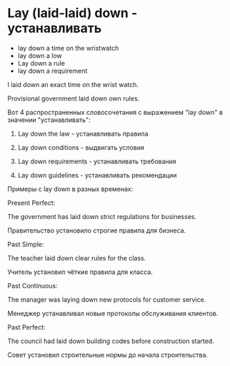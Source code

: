 # Lay (laid-laid) down - устанавливать




- lay down a time on the wristwatch
- lay down a low
- Lay down a rule
- lay down a requirement

I laid down an exact time on the wrist watch.

Provisional government laid down own rules.

Вот 4 распространенных словосочетания с выражением "lay down" в значении "устанавливать":

1. Lay down the law - устанавливать правила

2. Lay down conditions - выдвигать условия

3. Lay down requirements - устанавливать требования

4. Lay down guidelines - устанавливать рекомендации

Примеры с lay down в разных временах:

Present Perfect:

The government has laid down strict regulations for businesses.

Правительство установило строгие правила для бизнеса.

Past Simple:

The teacher laid down clear rules for the class.

Учитель установил чёткие правила для класса.

Past Continuous:

The manager was laying down new protocols for customer service.

Менеджер устанавливал новые протоколы обслуживания клиентов.

Past Perfect:

The council had laid down building codes before construction started.

Совет установил строительные нормы до начала строительства.